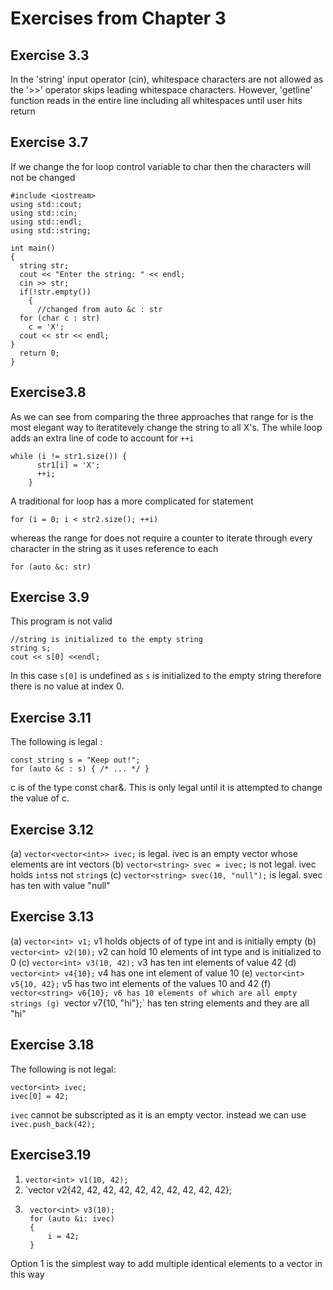 # **Exercises from Chapter 3**

## **Exercise 3.3**
In the 'string' input operator (cin), whitespace characters are not allowed as the '>>' operator skips leading whitespace characters. However, 'getline' function reads in the entire line including all whitespaces until user hits return

## **Exercise 3.7**
If we change the for loop control variable to char then the characters will not be changed
```
#include <iostream>
using std::cout;
using std::cin;
using std::endl;
using std::string;

int main()
{
  string str;
  cout << "Enter the string: " << endl;
  cin >> str;
  if(!str.empty())
    {
      //changed from auto &c : str
  for (char c : str)
    c = 'X';
  cout << str << endl;
}
  return 0;
}
```
## **Exercise3.8**
As we can see from comparing the three approaches that range for is the most elegant way to iteratitevely change the string to all X's. The while loop adds an extra line of code to account for `++i`

```
while (i != str1.size()) {
      str1[i] = 'X';
      ++i;
    }
```

A traditional for loop has a more complicated for statement

```
for (i = 0; i < str2.size(); ++i)
```

whereas the range for does not require a counter to iterate through every character in the string as it uses reference to each

```
for (auto &c: str)
```
## **Exercise 3.9**
This program is not valid 
```
//string is initialized to the empty string
string s;
cout << s[0] <<endl;
```
In this case `s[0]` is undefined as `s` is initialized to the empty string therefore there is no value at index 0.

## **Exercise 3.11**
The following is legal :
```
const string s = "Keep out!";
for (auto &c : s) { /* ... */ }
```
c is of the type const char&. This is only legal until it is attempted to change the value of c. 

## **Exercise 3.12**
(a) `vector<vector<int>> ivec;` is legal. ivec is an empty vector whose elements are int vectors
(b) `vector<string> svec = ivec;` is not legal. ivec holds `ints`s not `string`s
(c) `vector<string> svec(10, "null");` is legal. svec has ten with value "null"

## **Exercise 3.13**
(a) `vector<int> v1;` v1 holds objects of of type int and is initially empty
(b) `vector<int> v2(10);` v2 can hold 10 elements of int type and is initialized to 0
(c) `vector<int> v3(10, 42);` v3 has ten int elements of value 42
(d) `vector<int> v4{10};` v4 has one int element of value 10
(e) `vector<int> v5{10, 42};` v5 has two int elements of the values 10 and 42
(f) `vector<string> v6{10}; v6 has 10 elements of which are all empty strings
(g) `vector<string> v7{10, "hi"};` has ten string elements and they are all "hi"

## **Exercise 3.18**
The following is not legal:
```
vector<int> ivec;
ivec[0] = 42;
```
`ivec` cannot be subscripted as it is an empty vector. instead we can use `ivec.push_back(42);`

## **Exercise3.19**
1. `vector<int> v1(10, 42);`
2. `vector<int> v2{42, 42, 42, 42, 42, 42, 42, 42, 42, 42};
3. ```
    vector<int> v3(10);
    for (auto &i: ivec)
    {
        i = 42;
    }
    ```
Option 1 is the simplest way to add multiple identical elements to a vector in this way



